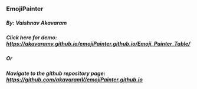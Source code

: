 ### EmojiPainter
##### By: Vaishnav Akavaram
##### Click here for demo: https://akavaramv.github.io/emojiPainter.github.io/Emoji_Painter_Table/
##### Or
##### Navigate to the github repository page: https://github.com/akavaramV/emojiPainter.github.io
